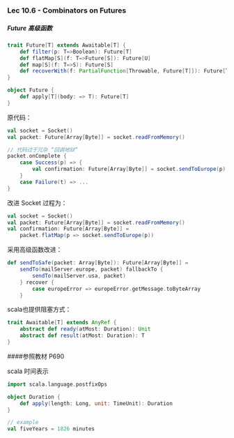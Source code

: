 ### Lec 10.6 - Combinators on Futures

##### Future 高级函数

```scala
trait Future[T] extends Awaitable[T] {
    def filter(p: T=>Boolean): Future[T]
    def flatMap[S](f: T=>Future[S]): Future[U]
    def map[S](f: T=>S): Future[S]
    def recoverWith(f: PartialFunction[Throwable, Future[T]]): Future[T]
}

object Future {
    def apply[T](body: => T): Future[T]
}
```



原代码：

```scala
val socket = Socket()
val packet: Future[Array[Byte]] = socket.readFromMemory()

// 代码过于冗杂 “回调地狱”
packet.onComplete {
    case Success(p) => {
        val confirmation: Future[Array[Byte]] = socket.sendToEurope(p)
    }
    case Failure(t) => ...
}
```

改进 Socket 过程为：

```scala
val socket = Socket()
val packet: Future[Array[Byte]] = socket.readFromMemory()
val confirmation: Future[Array[Byte]] = 
	packet.flatMap(p => socket.sendToEurope(p))
```



采用高级函数改进：

```scala
def sendToSafe(packet: Array[Byte]): Future[Array[Byte]] = 
	sendTo(mailServer.europe, packet) fallbackTo {
    	sendTo(mailServer.usa, packet)
	} recover {
    	case europeError => europeError.getMessage.toByteArray
	}
```



scala也提供阻塞方式：

```scala
trait Awaitable[T] extends AnyRef {
    abstract def ready(atMost: Duration): Unit
    abstract def result(atMost: Duration): T
}
```



####参照教材 P690



scala 时间表示

```scala
import scala.language.postfixOps

object Duration {
    def apply(length: Long, unit: TimeUnit): Duration
}

// example
val fiveYears = 1826 minutes
```

